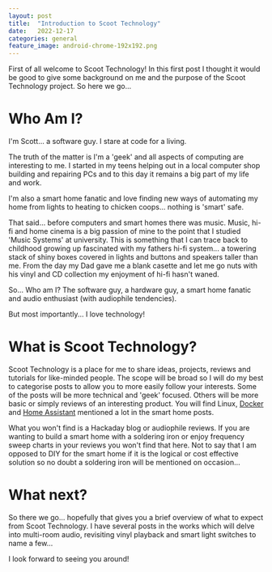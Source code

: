 ```yaml
---
layout: post
title:  "Introduction to Scoot Technology"
date:   2022-12-17
categories: general
feature_image: android-chrome-192x192.png
---
```


First of all welcome to Scoot Technology! In this first post I thought it would be good to give some background on me and the purpose of the Scoot Technology project. So here we go...

# Who Am I?
I'm Scott... a software guy. I stare at code for a living.

The truth of the matter is I'm a 'geek' and all aspects of computing are interesting to me. I started in my teens helping out in a local computer shop building and repairing PCs and to this day it remains a big part of my life and work.

I'm also a smart home fanatic and love finding new ways of automating my home from lights to heating to chicken coops... nothing is 'smart' safe.

That said... before computers and smart homes there was music. Music, hi-fi and home cinema is a big passion of mine to the point that I studied 'Music Systems' at university. This is something that I can trace back to childhood growing up fascinated with my fathers hi-fi system... a towering stack of shiny boxes covered in lights and buttons and speakers taller than me. From the day my Dad gave me a blank casette and let me go nuts with his vinyl and CD collection my enjoyment of hi-fi hasn't waned.

So... Who am I? The software guy, a hardware guy, a smart home fanatic and audio enthusiast (with audiophile tendencies).

But most importantly... I love technology!

# What is Scoot Technology?
Scoot Technology is a place for me to share ideas, projects, reviews and tutorials for like-minded people. The scope will be broad so I will do my best to categorise posts to allow you to more easily follow your interests. Some of the posts will be more technical and 'geek' focused. Others will be more basic or simply reviews of an interesting product. You will find Linux, [Docker](https://www.docker.com/) and [Home Assistant](https://www.home-assistant.io/) mentioned a lot in the smart home posts.

What you won't find is a Hackaday blog or audiophile reviews. If you are wanting to build a smart home with a soldering iron or enjoy frequency sweep charts in your reviews you won't find that here. Not to say that I am opposed to DIY for the smart home if it is the logical or cost effective solution so no doubt a soldering iron will be mentioned on occasion...

# What next?
So there we go... hopefully that gives you a brief overview of what to expect from Scoot Technology. I have several posts in the works which will delve into multi-room audio, revisiting vinyl playback and smart light switches to name a few...

I look forward to seeing you around!
